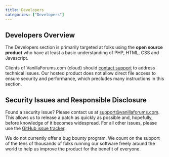 ```yaml
---
title: Developers
categories: ["Developers"]
---
```


## Developers Overview

The Developers section is primarily targeted at folks using the **open source product** who have at least a basic understanding of PHP, HTML, CSS and Javascript.

Clients of VanillaForums.com (cloud) should [contact support](http://vanillaforums.com/help) to address technical issues. Our hosted product does not allow direct file access to ensure security and performance, which precludes many instructions in this section.

## Security Issues and Responsible Disclosure

Found a security issue? Please contact us at support@vanillaforums.com. This allows us to release a patch as quickly as possible and, hopefully, before knowledge of it becomes widespread. For all other issues, please use the [GitHub issue tracker](http://github.com/vanillaforums/vanilla).

We do not currently offer a bug bounty program. We count on the support of the tens of thousands of folks running our software freely around the world to help us improve the product for the benefit of everyone.
